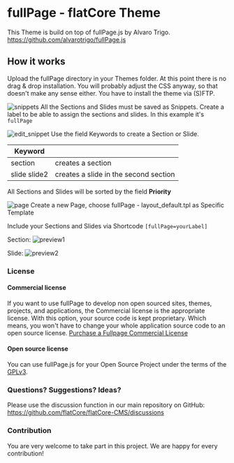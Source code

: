 # fullPage - flatCore Theme

This Theme is build on top of fullPage.js by Alvaro Trigo.
https://github.com/alvarotrigo/fullPage.js


## How it works

Upload the fullPage directory in your Themes folder. At this point there is no drag & drop installation. You will probably adjust the CSS anyway, so that doesn't make any sense either. You have to install the theme via (S)FTP.

![snippets](https://user-images.githubusercontent.com/5982156/127913012-947191da-0352-4ebd-a711-263dd65902de.png)
All the Sections and Slides must be saved as Snippets. Create a label to be able to assign the sections and slides. In this example it's `fullPage`

![edit_snippet](https://user-images.githubusercontent.com/5982156/127913006-a11cf9c3-d9ea-422c-baa5-8efa6de2877b.png)
Use the field Keywords to create a Section or Slide.

| Keyword | |
|---------|----|
| section | creates a section |
| slide slide2 | creates a slide in the second section |

All Sections and Slides will be sorted by the field __Priority__

![page](https://user-images.githubusercontent.com/5982156/128049373-077dd5f0-c99b-4b1a-8fb7-e292563ff96a.png)
Create a new Page, choose fullPage - layout_default.tpl as Specific Template

Include your Sections and Slides via Shortcode `[fullPage=yourLabel]`

Section:
![preview1](https://user-images.githubusercontent.com/5982156/127912993-75ade93b-206c-4306-a5c6-15d2692ef8c9.png)

Slide:
![preview2](https://user-images.githubusercontent.com/5982156/127912983-22c426ff-4c04-4c0d-88bf-28fb60020232.png)

### License

#### Commercial license
If you want to use fullPage to develop non open sourced sites, themes, projects, and applications, the Commercial license is the appropriate license. With this option, your source code is kept proprietary. Which means, you won't have to change your whole application source code to an open source license. [Purchase a Fullpage Commercial License](https://alvarotrigo.com/fullPage/pricing/)

#### Open source license
You can use fullPage.js for your Open Source Project under the terms of the [GPLv3](https://www.gnu.org/licenses/gpl-3.0.html).

### Questions? Suggestions? Ideas?

Please use the discussion function in our main repository on GitHub: https://github.com/flatCore/flatCore-CMS/discussions

### Contribution

You are very welcome to take part in this project. We are happy for every contribution!
